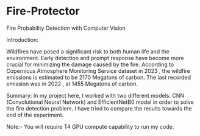 # Fire-Protector
Fire Probability Detection with Computer Vision

Introduction:

Wildfires have posed a significant risk to both human life and the environment. Early detection and prompt response have become more crucial for minimizing the damage caused by the fire. According to Copernicus Atmosphere Monitoring Service dataset in 2023 , the wildfire emissions is estimated to be 2170 Megatons of carbon. The last recorded emission was in 2022 , at 1455 Megatons of carbon.

Summary: In my project here, I worked with two different models: CNN (Convolutional Neural Network) and EfficientNetB0 model in order to solve the fire detection problem. I have tried to compare the results towards the end of the experiment.

Note:-
You will require T4 GPU compute capability to run my code. 
